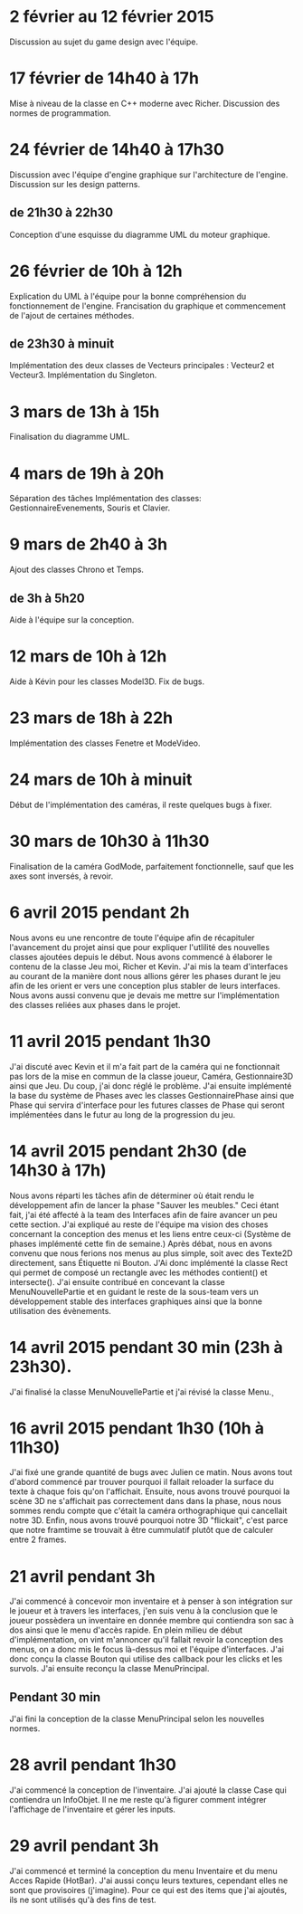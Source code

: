 # 2 février au 12 février 2015 #
  Discussion au sujet du game design avec l'équipe.
# 17 février de 14h40 à 17h #
  Mise à niveau de la classe en C++ moderne avec Richer.
  Discussion des normes de programmation.
# 24 février de 14h40 à 17h30 #
Discussion avec l'équipe d'engine graphique sur l'architecture de l'engine.
Discussion sur les design patterns.
## de 21h30 à 22h30 ##
Conception d'une esquisse du diagramme UML du moteur graphique.
# 26 février de 10h à 12h #
Explication du UML à l'équipe pour la bonne compréhension du fonctionnement de l'engine.	Francisation du graphique et commencement de l'ajout de certaines méthodes.
##  de 23h30 à minuit ##
Implémentation des deux classes de Vecteurs principales : Vecteur2 et Vecteur3.
Implémentation du Singleton.
# 3 mars de 13h à 15h #
Finalisation du diagramme UML.
# 4 mars de 19h à 20h #	
Séparation des tâches
Implémentation des classes:	GestionnaireEvenements, Souris et Clavier.
# 9 mars de 2h40 à 3h #
Ajout des classes Chrono et Temps.
## de 3h à 5h20 ##
Aide à l'équipe sur la conception.
# 12 mars de 10h à 12h #
Aide à Kévin pour les classes Model3D.
Fix de bugs.
# 23 mars de 18h à 22h #
Implémentation des classes Fenetre et ModeVideo.
# 24 mars de 10h à minuit #
Début de l'implémentation des caméras, il reste quelques bugs à fixer.
# 30 mars de 10h30 à 11h30 #
Finalisation de la caméra GodMode, parfaitement fonctionnelle, sauf que les axes sont inversés, à revoir.
# 6 avril 2015 pendant 2h #
Nous avons eu une rencontre de toute l'équipe afin de récapituler l'avancement du projet ainsi que pour expliquer l'utlilité des nouvelles classes ajoutées depuis le début. Nous avons commencé à élaborer le contenu de la classe Jeu moi, Richer et Kevin. J'ai mis la team d'interfaces au courant de la manière dont nous allions gérer les phases durant le jeu afin de les orient er vers une conception plus stabler de leurs interfaces. Nous avons aussi convenu que je devais me mettre sur l'implémentation des classes reliées aux phases dans le projet.
# 11 avril 2015 pendant 1h30 #
J'ai discuté avec Kevin et il m'a fait part de la caméra qui ne fonctionnait pas lors de la mise en commun de la classe joueur, Caméra, Gestionnaire3D ainsi que Jeu. Du coup, j'ai donc réglé le problème. J'ai ensuite implémenté la base du système de Phases avec les classes GestionnairePhase ainsi que Phase qui servira d'interface pour les futures classes de Phase qui seront implémentées dans le futur au long de la progression du jeu.
# 14 avril 2015 pendant 2h30 (de 14h30 à 17h) #
Nous avons réparti les tâches afin de déterminer où était rendu le développement afin de lancer la phase "Sauver les meubles." Ceci étant fait, j'ai été affecté à la team des Interfaces afin de faire avancer un peu cette section. J'ai expliqué au reste de l'équipe ma vision des choses concernant la conception des menus et les liens entre ceux-ci (Système de phases implémenté cette fin de semaine.) Après débat, nous en avons convenu que nous ferions nos menus au plus simple, soit avec des Texte2D directement, sans Étiquette ni Bouton. J'Ai donc implémenté la classe Rect qui permet de composé un rectangle avec les méthodes contient() et intersecte(). J'ai ensuite contribué en concevant la classe MenuNouvellePartie et en guidant le reste de la sous-team vers un développement stable des interfaces graphiques ainsi que la bonne utilisation des évènements.
# 14 avril 2015 pendant 30 min (23h à 23h30). #
J'ai finalisé la classe MenuNouvellePartie et j'ai révisé la classe Menu.¸
# 16 avril 2015 pendant 1h30 (10h à 11h30) #
J'ai fixé une grande quantité de bugs avec Julien ce matin. Nous avons tout d'abord commencé par trouver pourquoi il fallait reloader la surface du texte à chaque fois qu'on l'affichait. Ensuite, nous avons trouvé pourquoi la scène 3D ne s'affichait pas correctement dans dans la phase, nous nous sommes rendu compte que c'était la caméra orthographique qui cancellait notre 3D. Enfin, nous avons trouvé pourquoi notre 3D "flickait", c'est parce que notre framtime se trouvait à être cummulatif plutôt que de calculer entre 2 frames.
# 21 avril pendant 3h #
J'ai commencé à concevoir mon inventaire et à penser à son intégration sur le joueur et à travers les interfaces, j'en suis venu à la conclusion que le joueur possèdera un inventaire en donnée membre qui contiendra son sac à dos ainsi que le menu d'accès rapide. En plein milieu de début d'implémentation, on vint m'annoncer qu'il fallait revoir la conception des menus, on a donc mis le focus là-dessus moi et l'équipe d'interfaces. J'ai donc conçu la classe Bouton qui utilise des callback pour les clicks et les survols. J'ai ensuite reconçu la classe MenuPrincipal.
## Pendant 30 min ##
J'ai fini la conception de la classe MenuPrincipal selon les nouvelles normes.

# 28 avril pendant 1h30 #
J'ai commencé la conception de l'inventaire. J'ai ajouté la classe Case qui contiendra un InfoObjet. Il ne me reste qu'à figurer comment intégrer l'affichage de l'inventaire et gérer les inputs.
# 29 avril pendant 3h #
J'ai commencé et terminé la conception du menu Inventaire et du menu Acces Rapide (HotBar). J'ai aussi conçu leurs textures, cependant elles ne sont que provisoires (j'imagine). Pour ce qui est des items que j'ai ajoutés, ils ne sont utilisés qu'à des fins de test.